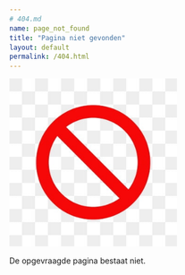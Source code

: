 ```yaml
---
# 404.md
name: page_not_found
title: "Pagina niet gevonden"
layout: default
permalink: /404.html
---
```


<img src="./_assets/404.jpg" width="300">

De opgevraagde pagina bestaat niet.

